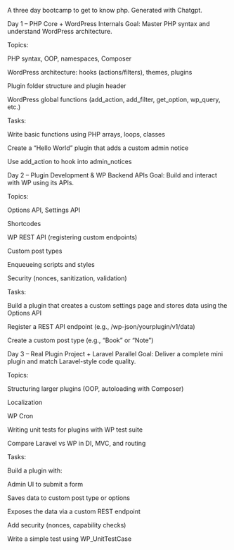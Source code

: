 A three day bootcamp to get to know php. Generated with Chatgpt.

Day 1 – PHP Core + WordPress Internals
Goal: Master PHP syntax and understand WordPress architecture.

Topics:

PHP syntax, OOP, namespaces, Composer

WordPress architecture: hooks (actions/filters), themes, plugins

Plugin folder structure and plugin header

WordPress global functions (add_action, add_filter, get_option, wp_query, etc.)

Tasks:

Write basic functions using PHP arrays, loops, classes

Create a “Hello World” plugin that adds a custom admin notice

Use add_action to hook into admin_notices

Day 2 – Plugin Development & WP Backend APIs
Goal: Build and interact with WP using its APIs.

Topics:

Options API, Settings API

Shortcodes

WP REST API (registering custom endpoints)

Custom post types

Enqueueing scripts and styles

Security (nonces, sanitization, validation)

Tasks:

Build a plugin that creates a custom settings page and stores data using the Options API

Register a REST API endpoint (e.g., /wp-json/yourplugin/v1/data)

Create a custom post type (e.g., “Book” or “Note”)

Day 3 – Real Plugin Project + Laravel Parallel
Goal: Deliver a complete mini plugin and match Laravel-style code quality.

Topics:

Structuring larger plugins (OOP, autoloading with Composer)

Localization

WP Cron

Writing unit tests for plugins with WP test suite

Compare Laravel vs WP in DI, MVC, and routing

Tasks:

Build a plugin with:

Admin UI to submit a form

Saves data to custom post type or options

Exposes the data via a custom REST endpoint

Add security (nonces, capability checks)

Write a simple test using WP_UnitTestCase
